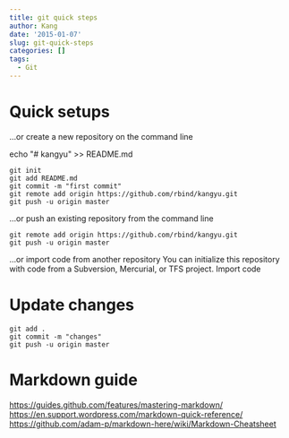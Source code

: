 ```yaml
---
title: git quick steps
author: Kang
date: '2015-01-07'
slug: git-quick-steps
categories: []
tags:
  - Git
---
```


# Quick setups

…or create a new repository on the command line

echo "# kangyu" >> README.md
```
git init
git add README.md
git commit -m "first commit"
git remote add origin https://github.com/rbind/kangyu.git
git push -u origin master
```
…or push an existing repository from the command line
```
git remote add origin https://github.com/rbind/kangyu.git
git push -u origin master
```
…or import code from another repository
You can initialize this repository with code from a Subversion, Mercurial, or TFS project.
Import code

# Update changes

```
git add .
git commit -m "changes"
git push -u origin master
```

# Markdown guide

https://guides.github.com/features/mastering-markdown/ 
https://en.support.wordpress.com/markdown-quick-reference/ 
https://github.com/adam-p/markdown-here/wiki/Markdown-Cheatsheet 
